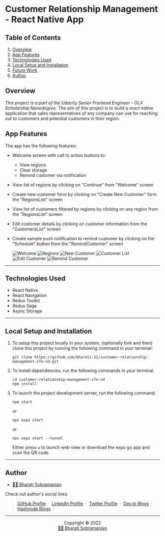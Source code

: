 # Customer Relationship Management - React Native App

## Table of Contents
1. [Overview](#overview)
1. [App Features](#app-features)
1. [Technologies Used](#technologies-used)
1. [Local Setup and Installation](#local-setup-and-installation)
1. [Future Work](#future-work)
1. [Author](#author)

## Overview
_This project is a part of the Udacity Senior Frontend Engineer - OLX Scholarship Nanodegree._ 
The aim of this project is to build a *react native* application that sales representatives of any company can use for 
reaching out to customers and potential customers in their region.

## App Features
The app has the following features:
- Welcome screen with call to action buttons to: 
  - View regions
  - Clear storage
  - Remind customer via notification
- View list of regions by clicking on "Continue" from "Welcome" screen
- Create new customer form by clicking on "Create New Customer" form the "RegionsList" screen
- View list of customers filtered by regions by clicking on any region from the "RegionsList" screen
- Edit customer details by clicking on customer information from the "CustomersList" screen
- Create sample push notification to remind customer by clicking on the "Schedule" button from the "RemindCustomer" screen

  ![Welcome](https://user-images.githubusercontent.com/51514137/220030908-b2479da8-0cf3-4ad8-83fb-2e363ae24104.JPG)
  ![Regions](https://user-images.githubusercontent.com/51514137/220031129-6e8b1d54-72b4-45de-80af-b3c0f3efb012.JPG)
  ![New Customer](https://user-images.githubusercontent.com/51514137/220031680-1b7f4b24-d63e-4c32-9086-3814fc8b7ddf.JPG)
  ![Customer List](https://user-images.githubusercontent.com/51514137/220032413-45e6d8b4-5da2-4e85-84f3-15304b60700f.JPG)
  ![Edit Customer](https://user-images.githubusercontent.com/51514137/220032359-b39ed26a-b0ba-49a7-b3be-690abeae264d.JPG)
  ![Remind Customer](https://user-images.githubusercontent.com/51514137/220032453-b55a4536-974a-4f46-b3b3-b6dd1b46cd05.JPG)

<hr />
 
## Technologies Used
- React Native
- React Navigation
- Redux Toolkit
- Redux Saga
- Async Storage

<hr />

## Local Setup and Installation
1. To setup this project locally in your system, (optionally fork and then) clone this project by running the following command in your terminal:
    ```
    git clone https://github.com/bharati-21/customer-relationship-management-sfe-nd.git
    ```
1. To install dependencies, run the following commands in your terminal:
    ```
    cd customer-relationship-management-sfe-nd
    npm install
    ```
1. To launch the project development server, run the following command:
    ```
    npm start
    ```
    or
    ```
    npx expo start
    ```
    or
    ```
    npx expo start --tunnel
    ```
    Either press `w` to launch web view or download the expo go app and scan the QR code

<hr />

## Author
  - <a href="https://bharati-21.github.io/">👩‍💻 Bharati Subramanian</a>

Check out author's social links 
> [GitHub Profile](https://github.com/bharati-21) &nbsp;&middot;&nbsp; 
> [LinkedIn Profile](https://www.linkedin.com/in/bharati-subramanian-29734b152/) &nbsp;&middot;&nbsp;
> [Twitter Profile](https://twitter.com/_bhaaratii) &nbsp;&middot;&nbsp;
> [Dev.to Blogs](https://dev.to/bharati21) &nbsp;&middot;&nbsp;
> [Hashnode Blogs](https://bharati.hashnode.dev/) &nbsp;&middot;&nbsp;

<hr />

<p align="center">Copyright &copy; 2022 
  <br />
  <a href="https://bharati-21.github.io/">👩‍💻 Bharati Subramanian</a>
</p>

